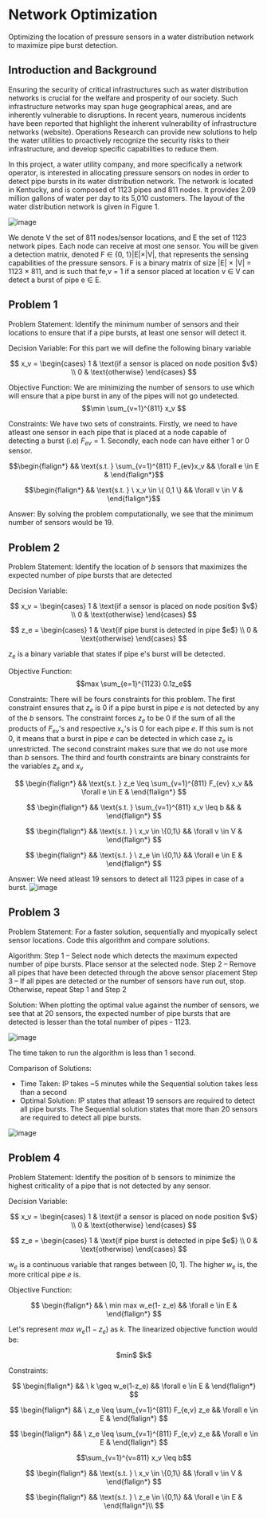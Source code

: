 # Network Optimization
Optimizing the location of pressure sensors in a water distribution network to maximize pipe burst detection.

## Introduction and Background
Ensuring the security of critical infrastructures such as water distribution networks is crucial for
the welfare and prosperity of our society. Such infrastructure networks may span huge geographical
areas, and are inherently vulnerable to disruptions. In recent years, numerous incidents have been
reported that highlight the inherent vulnerability of infrastructure networks (website). Operations
Research can provide new solutions to help the water utilities to proactively recognize the security
risks to their infrastructure, and develop specific capabilities to reduce them.

In this project, a water utility company, and more specifically a network operator, is interested
in allocating pressure sensors on nodes in order to detect pipe bursts in its water distribution
network. The network is located in Kentucky, and is composed of 1123 pipes and 811 nodes. It
provides 2.09 million gallons of water per day to its 5,010 customers. The layout of the water
distribution network is given in Figure 1.

![image](https://github.com/vaani-r/Network_Optimization/assets/76833593/76ac1a50-0dcc-4e95-8bb2-9e3f79a2d3cf)

We denote V the set of 811 nodes/sensor locations, and E the set of 1123 network pipes.
Each node can receive at most one sensor. You will be given a detection matrix, denoted F ∈
{0, 1}|E|×|V|, that represents the sensing capabilities of the pressure sensors. F is a binary matrix
of size |E| × |V| = 1123 × 811, and is such that fe,v = 1 if a sensor placed at location v ∈ V can
detect a burst of pipe e ∈ E.

## Problem 1
Problem Statement: Identify the minimum number of sensors and their locations to ensure that if a pipe bursts, at least one sensor will detect it.

Decision Variable:
For this part we will define the following binary variable

$$
x_v = \begin{cases} 
1 & \text{if a sensor is placed on node position $v$} \\
0 & \text{otherwise}
\end{cases}
$$

Objective Function:
We are minimizing the number of sensors to use which will ensure that a pipe burst in any of the pipes will not go undetected.
$$\min \sum_{v=1}^{811}  x_v $$

Constraints:
We have two sets of constraints. Firstly, we need to have atleast one sensor in each pipe that is placed at a node capable of detecting a burst (i.e) $F_{ev} = 1$. Secondly, each node can have either $1$ or $0$ sensor.

$$\begin{flalign*}
&& \text{s.t. } \sum_{v=1}^{811} F_{ev}x_v && \forall e \in E &
\end{flalign*}$$

$$\begin{flalign*}
&& \text{s.t. } \ x_v \in \{ 0,1 \} && \forall v \in V &
\end{flalign*}$$

Answer: 
By solving the problem computationally, we see that the minimum number of sensors would be 19. 

## Problem 2
Problem Statement: Identify the location of $b$ sensors that maximizes the expected number of pipe bursts that are detected

Decision Variable:

$$
x_v = \begin{cases} 
1 & \text{if a sensor is placed on node position $v$} \\
0 & \text{otherwise}
\end{cases}
$$

$$
z_e = \begin{cases} 
1 & \text{if pipe burst is detected in pipe $e$} \\
0 & \text{otherwise}
\end{cases}
$$

$z_e$ is a binary variable that states if pipe e's burst will be detected.

Objective Function:
$$max \sum_{e=1}^{1123} 0.1z_e$$ 

Constraints:
There will be fours constraints for this problem. The first constraint ensures that $z_e$ is $0$ if a pipe burst in pipe $e$ is not detected by any of the $b$ sensors. The constraint forces $z_e$ to be $0$ if the sum of all the products of $F_{ev}$'s and respective $x_v$'s is $0$ for each pipe $e$. If this sum is not $0$, it means that a burst in pipe $e$ can be detected in which case $z_e$ is unrestricted. The second constraint makes sure that we do not use more than $b$ sensors. The third and fourth constraints are binary constraints for the variables $z_e$ and $x_v$

$$
\begin{flalign*}
&& \text{s.t. } z_e \leq \sum_{v=1}^{811} F_{ev} x_v && \forall e \in E &
\end{flalign*}
$$

$$
\begin{flalign*}
&& \text{s.t. } \sum_{v=1}^{811} x_v \leq b && &
\end{flalign*}
$$

$$
\begin{flalign*}
&& \text{s.t. } \ x_v \in \{0,1\} && \forall v \in V &
\end{flalign*}
$$

$$
\begin{flalign*}
&& \text{s.t. } \ z_e \in \{0,1\} && \forall e \in E &
\end{flalign*}
$$

Answer: We need atleast 19 sensors to detect all 1123 pipes in case of a burst. 
![image](https://github.com/vaani-r/Network_Optimization/assets/76833593/03fa03d8-882f-43e8-b168-269ab8fffd9e)


## Problem 3
Problem Statement: For a faster solution, sequentially and myopically select sensor locations. Code this algorithm and compare solutions.

Algorithm:
Step 1 – Select node which detects the maximum expected number of pipe bursts. Place sensor at the selected node.
Step 2 – Remove all pipes that have been detected through the above sensor placement
Step 3 – If all pipes are detected or the number of sensors have run out, stop. Otherwise, repeat Step 1 and Step 2

Solution: 
When plotting the optimal value against the number of sensors, we see that at 20 sensors, the expected number of pipe bursts that are detected is lesser than the total number of pipes - 1123. 

![image](https://github.com/vaani-r/Network_Optimization/assets/76833593/6420462e-8000-4fac-9dc9-fcc466edc03d)

The time taken to run the algorithm is less than 1 second. 

Comparison of Solutions:
- Time Taken: IP takes ~5 minutes while the Sequential solution takes less than a second
- Optimal Solution: IP states that atleast 19 sensors are required to detect all pipe bursts. The Sequential solution states that more than 20 sensors are required to detect all pipe bursts.

![image](https://github.com/vaani-r/Network_Optimization/assets/76833593/429c80c0-64b1-459d-a4ea-694088c90f31)

## Problem 4
Problem Statement: Identify the position of b sensors to minimize the highest criticality of a pipe that is not detected by any sensor.

Decision Variable:

$$
x_v = \begin{cases} 
1 & \text{if a sensor is placed on node position $v$} \\
0 & \text{otherwise}
\end{cases}
$$

$$
z_e = \begin{cases} 
1 & \text{if pipe burst is detected in pipe $e$} \\
0 & \text{otherwise}
\end{cases}
$$

$w_e$ is a continuous variable that ranges between [0, 1]. The higher $w_e$ is, the more critical pipe $e$ is.

Objective Function:

$$
\begin{flalign*}
&& \ min max w_e(1- z_e) && \forall e \in E &
\end{flalign*}
$$

Let's represent $max$ $w_e(1- z_e)$ as $k$. The linearized objective function would be:
<p align="center">
$min$ $k$
</p>

Constraints:

$$
\begin{flalign*}
&& \ k \geq w_e(1-z_e) && \forall e \in E &
\end{flalign*}
$$

$$
\begin{flalign*}
&& \ z_e \leq \sum_{v=1}^{811} F_{e,v} z_e && \forall e \in E &
\end{flalign*}
$$

$$
\begin{flalign*}
&& \ z_e \leq \sum_{v=1}^{811} F_{e,v} z_e && \forall e \in E &
\end{flalign*}
$$

$$\sum_{v=1}^{v=811} x_v \leq b$$

$$
\begin{flalign*}
&& \text{s.t. } \ x_v \in \{0,1\} && \forall v \in V &
\end{flalign*}
$$

$$
\begin{flalign*}
&& \text{s.t. } \ z_e \in \{0,1\} && \forall e \in E &
\end{flalign*}\\
$$

